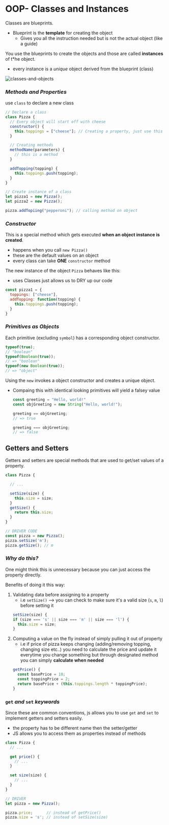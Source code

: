 # OOP- Classes and Instances

Classes are blueprints.
- Blueprint is the **template** for creating the object
    - Gives you all the instruction needed but is not the actual object (like a guide)

You use the blueprints to create the objects and those are called **instances** of t*he object.
- every instance is a *unique* object derived from the blueprint (class)

![classes-and-objects](https://i.imgur.com/n4NnXSL.png)

### ***Methods and Properties***

use `class` to declare a new class

```javascript
// Declare a class
class Pizza {
  // Every object will start off with cheese
  constructor() {
    this.toppings = ["cheese"]; // Creating a property, just use this
  }

  // Creating methods
  methodName(parameters) {
    // this is a method
  }

  addTopping(topping) {
    this.toppings.push(topping);
  }
}

// Create instance of a class
let pizza1 = new Pizza();
let pizza2 = new Pizza();

pizza.addTopiing("pepperoni"); // calling method on object
```

### ***Constructor***

This is a special method which gets executed **when an object instance is created**.
- happens when you call `new Pizza()`
- these are the default values on an object
- every class can take **ONE** `constructor` method

The new instance of the object `Pizza` behaves like this:
- uses Classes just allows us to DRY up our code

```javascript
const pizza1 = {
  toppings: ["cheese"],
  addTopping: function(topping) {
    this.toppings.push(topping);
  }
}
```

### ***Primitives as Objects***

Each primitive (excluding `symbol`) has a corresponding object constructor.

```javascript
typeof(true); 
// "boolean" 
typeof(Boolean(true)); 
// => "boolean" 
typeof(new Boolean(true));
// => "object"
```

Using the `new` invokes a object constructor and creates a unique object.
- Compaing this with identical looking primitives will yield a falsey value
  
  ```javascript
  const greeting = "Hello, world!" 
  const objGreeting = new String("Hello, world!");

  greeting == objGreeting; 
  // => true

  greeting === objGreeting; 
  // => false
  ```

## **Getters and Setters**

Getters and setters are special methods that are used to get/set values of a property.

```javascript
class Pizza {

  // ...

  setSize(size) {
    this.size = size;
  }
  getSize() {
    return this.size;
  }
}

// DRIVER CODE
const pizza = new Pizza();
pizza.setSize('m');
pizza.getSize(); // m
```

### ***Why do this?***

One might think this is unnecessary because you can just access the property directly.

Benefits of doing it this way:
1. Validating data before assigning to a property
    - i.e `setSize()` --> you can check to make sure it's a valid size (`s`, `m`, `l`) before setting it
    ```javascript
    setSize(size) {
    if (size === 's' || size === 'm' || size === 'l') {
      this.size = size;
    }

    ```
2. Computing a value on the fly instead of simply pulling it out of property
    - i.e if price of pizza keeps changing (adding/removing topping, changing size etc..) you need to calculate the price and update it everytime you change something but through designated method you can simply **calculate when needed**
    ```javascript
    getPrice() {
      const basePrice = 10;
      const toppingPrice = 2;
      return basePrice + (this.toppings.length * toppingPrice);
    }
    ```

### `get` ***and*** `set` ***keywords***

Since these are common conventions, js allows you to use `get` and `set` to implement getters and setters easily.
- the property has to be different name then the setter/getter
- JS allows you to access them as properties instead of methods

```javascript
class Pizza {
  // ...

  get price() {
    // ...
  }

  set size(size) {
    // ...
  }
}

// DRIVER 
let pizza = new Pizza();

pizza.price;      // instead of getPrice()
pizza.size = 's'; // instead of setSize(size)
```
